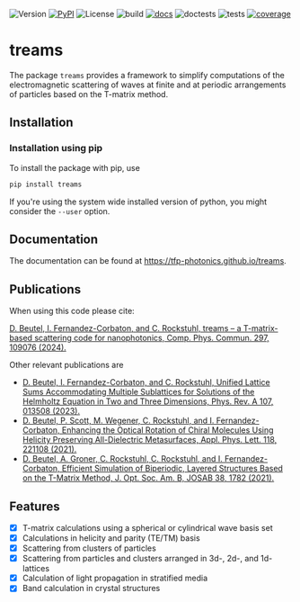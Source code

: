 ![Version](https://img.shields.io/github/v/tag/tfp-photonics/treams)
[![PyPI](https://img.shields.io/pypi/v/treams)](https://pypi.org/project/treams)
![License](https://img.shields.io/github/license/tfp-photonics/treams)
![build](https://github.com/tfp-photonics/treams/actions/workflows/build.yml/badge.svg)
[![docs](https://github.com/tfp-photonics/treams/actions/workflows/docs.yml/badge.svg)](https://tfp-photonics.github.io/treams)
![doctests](https://github.com/tfp-photonics/treams/actions/workflows/doctests.yml/badge.svg)
![tests](https://github.com/tfp-photonics/treams/actions/workflows/tests.yml/badge.svg)
[![coverage](https://img.shields.io/endpoint?url=https%3A%2F%2Fraw.githubusercontent.com%2Ftfp-photonics%2Ftreams%2Fhtmlcov%2Fendpoint.json)](https://htmlpreview.github.io/?https://github.com/tfp-photonics/treams/blob/htmlcov/index.html)

# treams

The package `treams` provides a framework to simplify computations of the
electromagnetic scattering of waves at finite and at periodic arrangements of particles
based on the T-matrix method.

## Installation

### Installation using pip

To install the package with pip, use

```sh
pip install treams
```

If you're using the system wide installed version of python, you might consider the
``--user`` option.

## Documentation

The documentation can be found at https://tfp-photonics.github.io/treams.

## Publications

When using this code please cite:

[D. Beutel, I. Fernandez-Corbaton, and C. Rockstuhl, treams – a T-matrix-based scattering code for nanophotonics, Comp. Phys. Commun. 297, 109076 (2024).](https://doi.org/10.1016/j.cpc.2023.109076)

Other relevant publications are
* [D. Beutel, I. Fernandez-Corbaton, and C. Rockstuhl, Unified Lattice Sums Accommodating Multiple Sublattices for Solutions of the Helmholtz Equation in Two and Three Dimensions, Phys. Rev. A 107, 013508 (2023).](https://doi.org/10.1103/PhysRevA.107.013508)
* [D. Beutel, P. Scott, M. Wegener, C. Rockstuhl, and I. Fernandez-Corbaton, Enhancing the Optical Rotation of Chiral Molecules Using Helicity Preserving All-Dielectric Metasurfaces, Appl. Phys. Lett. 118, 221108 (2021).](https://doi.org/10.1063/5.0050411)
* [D. Beutel, A. Groner, C. Rockstuhl, C. Rockstuhl, and I. Fernandez-Corbaton, Efficient Simulation of Biperiodic, Layered Structures Based on the T-Matrix Method, J. Opt. Soc. Am. B, JOSAB 38, 1782 (2021).](https://doi.org/10.1364/JOSAB.419645)


## Features

* [x] T-matrix calculations using a spherical or cylindrical wave basis set
* [x] Calculations in helicity and parity (TE/TM) basis
* [x] Scattering from clusters of particles
* [x] Scattering from particles and clusters arranged in 3d-, 2d-, and 1d-lattices
* [x] Calculation of light propagation in stratified media
* [x] Band calculation in crystal structures
